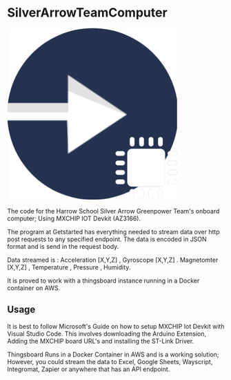 
# SilverArrowTeamComputer

![logo](https://github.com/DylanK46/SilverArrowTeamComputer/blob/master/computerlogo.png?raw=true)

The code for the Harrow School Silver Arrow Greenpower Team's onboard computer; Using MXCHIP IOT Devkit (AZ3166).


The program at Getstarted has everything needed to stream data over http post requests to any specified endpoint.
The data is encoded in JSON format and is send in the request body. 

Data streamed is : Acceleration [X,Y,Z] , Gyroscope [X,Y,Z] . Magnetomter [X,Y,Z] , Temperature , Pressure , Humidity.

It is proved to work with a thingsboard instance running in a Docker container on AWS.

## Usage

It is best to follow Microsoft's Guide on how to setup MXCHIP Iot Devkit with Visual Studio Code. This involves downloading the Arduino Extension, Adding the MXCHIP board URL's and installing the ST-Link Driver.

Thingsboard Runs in a Docker Container in AWS and is a working solution; However, you could stream the data to Excel, Google Sheets, Wayscript, Integromat, Zapier or anywhere that has an API endpoint. 
